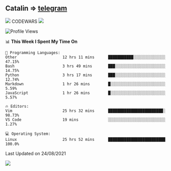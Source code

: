 ## Catalin => [telegram](https://t.me/catalinhimself) 
![](https://www.codewars.com/users/Catalinhimself/badges/micro) CODEWARS
![](https://github.com/Catalinhimself/Catalinhimself/blob/main/Sakura_Nene_CPP.jpg)

<!--START_SECTION:waka-->
![Profile Views](http://img.shields.io/badge/Profile%20Views-3-blue)

📊 **This Week I Spent My Time On** 

```text
💬 Programming Languages: 
Other                    12 hrs 11 mins      ███████████░░░░░░░░░░░░░░   47.15% 
Bash                     3 hrs 49 mins       ███░░░░░░░░░░░░░░░░░░░░░░   14.75% 
Python                   3 hrs 17 mins       ███░░░░░░░░░░░░░░░░░░░░░░   12.74% 
Markdown                 1 hr 26 mins        █░░░░░░░░░░░░░░░░░░░░░░░░   5.59% 
JavaScript               1 hr 26 mins        █░░░░░░░░░░░░░░░░░░░░░░░░   5.57%

🔥 Editors: 
Vim                      25 hrs 32 mins      ████████████████████████░   98.73% 
VS Code                  19 mins             ░░░░░░░░░░░░░░░░░░░░░░░░░   1.27%

💻 Operating System: 
Linux                    25 hrs 52 mins      █████████████████████████   100.0%

```


 Last Updated on 24/08/2021
<!--END_SECTION:waka-->

![](https://github-readme-stats.vercel.app/api/wakatime?username=catalinhimself&theme=calm)

  


